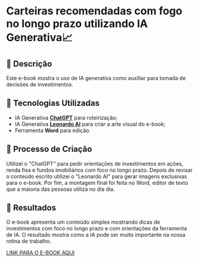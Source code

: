 # Carteiras recomendadas com fogo no longo prazo utilizando IA Generativa📈

## 📒 Descrição
Este e-book mostra o uso de IA generativa como auxiliar para tomada de decisões de investimentos.

## 🤖 Tecnologias Utilizadas
- IA Generativa **[ChatGPT](https://chat.openai.com)** para roteirização;
- IA Generativa **[Leonardo AI](https://leonardo.ai)** para criar a arte visual do e-book;
- Ferramenta **Word** para edição.

## 🧐 Processo de Criação
Utilizei o "ChatGPT" para pedir orientações de investimentos em ações, renda fixa e fundos imobiliários com foco no longo prazo. Depois de revisar o conteúdo escrito utilizei o "Leonardo AI" para gerar imagens exclusivas para o  e-book. 
Por fim, a montagem final foi feita no Word, editor de texto que a maioria das pessoas utiliza no dia dia. 

## 🚀 Resultados
O e-book apresenta um conteúdo simples mostrando dicas de investimentos com foco no longo prazo e com orientações da ferramenta de IA. O resultado mostra como a IA pode ser muito importante na nossa rotina de trabalho.

[LINK PARA O E-BOOK AQUI](https://github.com/fabiano-mazzocco/lab-natty-or-not/blob/main/ebookteste.pdf)

